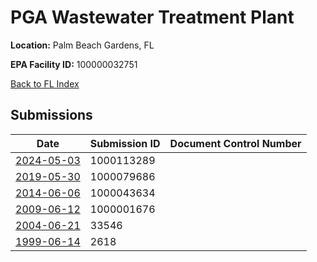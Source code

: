 # PGA Wastewater Treatment Plant

**Location:** Palm Beach Gardens, FL

**EPA Facility ID:** 100000032751

[Back to FL Index](../../index.md)

## Submissions

| Date | Submission ID | Document Control Number |
|------|--------------|-------------------------|
| [2024-05-03](submissions/1000113289.md) | 1000113289 |  |
| [2019-05-30](submissions/1000079686.md) | 1000079686 |  |
| [2014-06-06](submissions/1000043634.md) | 1000043634 |  |
| [2009-06-12](submissions/1000001676.md) | 1000001676 |  |
| [2004-06-21](submissions/33546.md) | 33546 |  |
| [1999-06-14](submissions/2618.md) | 2618 |  |
